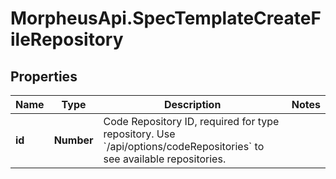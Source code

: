 # MorpheusApi.SpecTemplateCreateFileRepository

## Properties

Name | Type | Description | Notes
------------ | ------------- | ------------- | -------------
**id** | **Number** | Code Repository ID, required for type repository. Use &#x60;/api/options/codeRepositories&#x60; to see available repositories. | 


